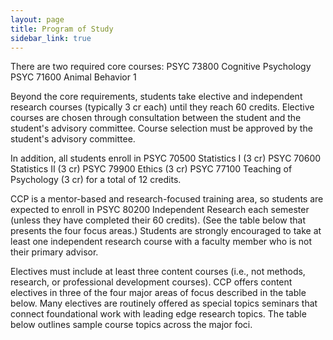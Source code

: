 ```yaml
---
layout: page
title: Program of Study
sidebar_link: true
---
```


There are two required core courses:
  PSYC 73800 Cognitive Psychology
  PSYC 71600 Animal Behavior 1

Beyond the core requirements, students take elective and independent research courses (typically 3 cr each) until they reach 60 credits. Elective courses are chosen through consultation between the student and the student's advisory committee.  Course selection must be approved by the student's advisory committee.

In addition, all students enroll in
  PSYC 70500 Statistics I (3 cr)
  PSYC 70600 Statistics II (3 cr)
  PSYC 79900 Ethics (3 cr)
  PSYC 77100 Teaching of Psychology (3 cr) for a total of 12 credits.

CCP is a mentor-based and research-focused training area, so students are expected to enroll in PSYC 80200 Independent Research each semester (unless they have completed their 60 credits). (See the table below that presents the four focus areas.)  Students are strongly encouraged to take at least one independent research course with a faculty member who is not their primary advisor.

Electives must include at least three content courses (i.e., not methods, research, or professional development courses). CCP offers content electives in three of the four major areas of focus described in the table below. Many electives are routinely offered as special topics seminars that connect foundational work with leading edge research topics. The table below outlines sample course topics across the major foci.
